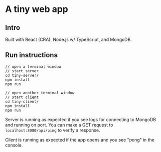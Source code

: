 # A tiny web app

## Intro
Built with React (CRA), Node.js w/ TypeScript, and MongoDB.

## Run instructions
```
// open a terminal window
// start server
cd tiny-server/
npm install
npm run

// open another terminal window
// start client
cd tiny-client/
npm install
npm run
```

Server is running as expected if you see logs for connecting to MongoDB and running on port. You can make a GET request to `localhost:8080/api/ping` to verify a response.

Client is running as expected if the app opens and you see "pong" in the console.
